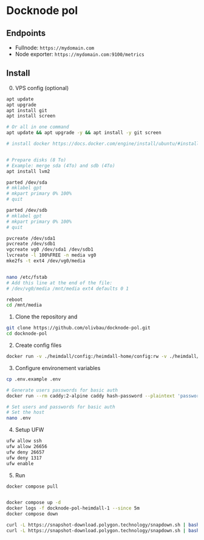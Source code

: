 # Docknode pol

## Endpoints

- Fullnode: `https://mydomain.com`
- Node exporter: `https://mydomain.com:9100/metrics`

## Install

0. VPS config (optional)

```bash
apt update
apt upgrade
apt install git
apt install screen

# Or all in one command
apt update && apt upgrade -y && apt install -y git screen

# install docker https://docs.docker.com/engine/install/ubuntu/#install-using-the-repository


# Prepare disks (8 To)
# Example: merge sda (4To) and sdb (4To)
apt install lvm2

parted /dev/sda
# mklabel gpt
# mkpart primary 0% 100%
# quit

parted /dev/sdb
# mklabel gpt
# mkpart primary 0% 100%
# quit

pvcreate /dev/sda1
pvcreate /dev/sdb1
vgcreate vg0 /dev/sda1 /dev/sdb1
lvcreate -l 100%FREE -n media vg0
mke2fs -t ext4 /dev/vg0/media


nano /etc/fstab
# Add this line at the end of the file:
# /dev/vg0/media /mnt/media ext4 defaults 0 1

reboot
cd /mnt/media
```

1. Clone the repository and

```bash
git clone https://github.com/olivbau/docknode-pol.git
cd docknode-pol
```

2. Create config files

```bash
docker run -v ./heimdall/config:/heimdall-home/config:rw -v ./heimdall/data:/heimdall-home/data:rw 0xpolygon/heimdall:latest init --home=/heimdall-home
```

3. Configure environement variables

```bash
cp .env.example .env

# Generate users passwords for basic auth
docker run --rm caddy:2-alpine caddy hash-password --plaintext 'password'

# Set users and passwords for basic auth
# Set the host
nano .env
```

4. Setup UFW

```bash
ufw allow ssh
ufw allow 26656
ufw deny 26657
ufw deny 1317
ufw enable
```

5. Run

```bash
docker compose pull


docker compose up -d
docker logs -f docknode-pol-heimdall-1 --since 5m
docker compose down
```

```bash
curl -L https://snapshot-download.polygon.technology/snapdown.sh | bash -s -- --network mainnet --client heimdall --extract-dir ./heimdall/data --validate-checksum false
curl -L https://snapshot-download.polygon.technology/snapdown.sh | bash -s -- --network mainnet --client bor --extract-dir ./bor/data --validate-checksum false
```
